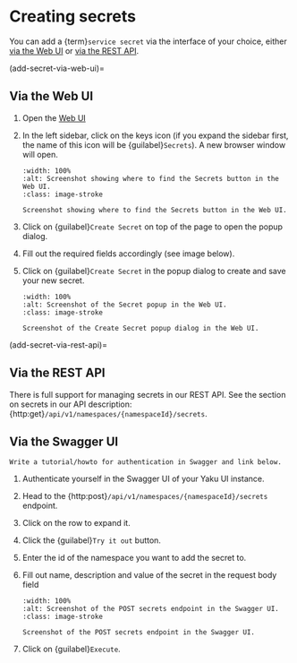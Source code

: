 <!--
SPDX-FileCopyrightText: 2024 grow platform GmbH

SPDX-License-Identifier: MIT
-->

# Creating secrets

You can add a {term}`service secret` via the interface of your choice, either
[via the Web UI](add-secret-via-web-ui) or [via the REST API](add-secret-via-rest-api).

(add-secret-via-web-ui)=

## Via the Web UI

1. Open the [Web UI](https://portal.bswf.tech/)
2. In the left sidebar, click on the keys icon (if you expand the sidebar first,
   the name of this icon will be {guilabel}`Secrets`).
   A new browser window will open.

    ```{figure} resources/how-to-add-secrets/web-ui-1.png
    :width: 100%
    :alt: Screenshot showing where to find the Secrets button in the Web UI.
    :class: image-stroke

    Screenshot showing where to find the Secrets button in the Web UI.
    ```

3. Click on {guilabel}`Create Secret` on top of the page to open the popup dialog.
4. Fill out the required fields accordingly (see image below).
5. Click on {guilabel}`Create Secret` in the popup dialog to create and save your new secret.

    ```{figure} resources/how-to-add-secrets/web-ui-2.png
    :width: 100%
    :alt: Screenshot of the Secret popup in the Web UI.
    :class: image-stroke

    Screenshot of the Create Secret popup dialog in the Web UI.
    ```

(add-secret-via-rest-api)=

## Via the REST API

There is full support for managing secrets in our REST API.
See the section on secrets in our API description: {http:get}`/api/v1/namespaces/{namespaceId}/secrets`.

## Via the Swagger UI

```{todo}
Write a tutorial/howto for authentication in Swagger and link below.
```

1. Authenticate yourself in the Swagger UI of your Yaku UI instance.
2. Head to the {http:post}`/api/v1/namespaces/{namespaceId}/secrets` endpoint.
3. Click on the row to expand it.
4. Click the {guilabel}`Try it out` button.
5. Enter the id of the namespace you want to add the secret to.
6. Fill out name, description and value of the secret in the request body field

    ```{figure} resources/how-to-add-secrets/api.png
    :width: 100%
    :alt: Screenshot of the POST secrets endpoint in the Swagger UI.
    :class: image-stroke

    Screenshot of the POST secrets endpoint in the Swagger UI.
    ```

7. Click on {guilabel}`Execute`.
